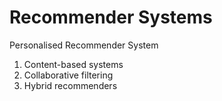 # Recommender Systems
Personalised Recommender System
1. Content-based systems
2. Collaborative filtering
3. Hybrid recommenders
